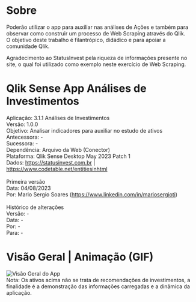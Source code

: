 # Sobre
Poderão utilizar o app para auxiliar nas análises de Ações e também para observar como construir um processo de Web Scraping através do Qlik.<br>
O objetivo deste trabalho é filantrópico, didádico e para apoiar a comunidade Qlik.<br>

Agradecimento ao StatusInvest pela riqueza de informações presente no site, o qual foi utilizado como exemplo neste exercício de Web Scraping.<br>

# Qlik Sense App Análises de Investimentos

Aplicação: 		3.1.1 Análises de Investimentos<br>
Versão: 		1.0.0<br>
Objetivo: 		Analisar indicadores para auxiliar no estudo de ativos<br>
Antecessora:		-<br>
Sucessora:		-<br>
Dependência:		Arquivo da Web (Conector)<br>
Plataforma:   Qlik Sense Desktop May 2023 Patch 1<br>
Dados:			https://statusinvest.com.br | https://www.codetable.net/entitiesinhtml<br>
<br>
Primeira versão<br>
Data: 			 04/08/2023<br>
Por: 			 Mario Sergio Soares (https://www.linkedin.com/in/mariosergioti)<br>
<br>
Histórico de alterações<br>
Versão: 		 -<br>
Data: 			 -<br>
Por: 			 -<br>
Para: 			 -<br>

# Visão Geral | Animação (GIF)
![Visão Geral do App](https://github.com/mariosergioti/QlikSense_APP_AnalisesInvestimentos/blob/main/Prints/v1.0.0/Vis%C3%A3o%20Geral%20-%20An%C3%A1lises%20de%20Investimentos%20-%20v1.0.0%20_%20print03.gif?raw=true)
<br>
Nota: Os ativos acima não se trata de recomendações de investimentos, a finalidade é a demonstração das informações carregadas e a dinâmica da aplicação.
